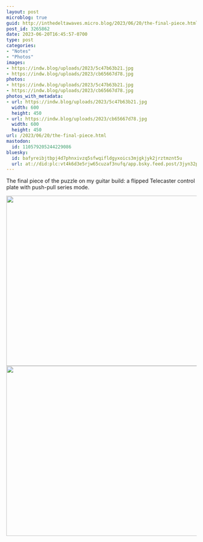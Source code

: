 ```yaml
---
layout: post
microblog: true
guid: http://inthedeltawaves.micro.blog/2023/06/20/the-final-piece.html
post_id: 3265862
date: 2023-06-20T16:45:57-0700
type: post
categories:
- "Notes"
- "Photos"
images:
- https://indw.blog/uploads/2023/5c47b63b21.jpg
- https://indw.blog/uploads/2023/cb65667d78.jpg
photos:
- https://indw.blog/uploads/2023/5c47b63b21.jpg
- https://indw.blog/uploads/2023/cb65667d78.jpg
photos_with_metadata:
- url: https://indw.blog/uploads/2023/5c47b63b21.jpg
  width: 600
  height: 450
- url: https://indw.blog/uploads/2023/cb65667d78.jpg
  width: 600
  height: 450
url: /2023/06/20/the-final-piece.html
mastodon:
  id: 110579205244229086
bluesky:
  id: bafyreibjtbpj4d7phnxivzq5sfwqifldgyxoics3mjgkjyk2jrztmznt5u
  url: at://did:plc:vt4k6d3e5rjw65cuzaf3nufq/app.bsky.feed.post/3jyn32pyyyl2t
---
```

The final piece of the puzzle on my guitar build: a flipped Telecaster control plate with push-pull series mode. 

<img src="uploads/2023/5c47b63b21.jpg" width="600" height="450" alt=""><img src="uploads/2023/cb65667d78.jpg" width="600" height="450" alt="">
